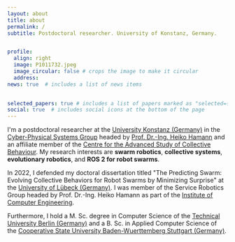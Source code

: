 ```yaml
---
layout: about
title: about
permalink: /
subtitle: Postdoctoral researcher. University of Konstanz, Germany. 


profile:
  align: right
  image: P1011732.jpeg
  image_circular: false # crops the image to make it circular
  address: 
news: true  # includes a list of news items
 

selected_papers: true # includes a list of papers marked as "selected={true}"
social: true  # includes social icons at the bottom of the page
---
```



I'm a postdoctoral researcher at the <a href="https://www.uni-konstanz.de">University Konstanz (Germany)</a> in the <a href="https://www.cps.uni-konstanz.de">Cyber-Physical Systems Group</a> headed by <a href="http://heikohamann.de">Prof. Dr.-Ing. Heiko Hamann</a> and an affiliate member of the <a href="https://www.exc.uni-konstanz.de/collective-behaviour/">Centre for the Advanced Study of Collective Behaviour</a>.
My research interests are <b>swarm robotics</b>, <b>collective systems</b>, <b>evolutionary robotics</b>, and <b>ROS 2 for robot swarms</b>. 

In 2022, I defended my doctoral dissertation titled "The Predicting Swarm: Evolving Collective Behaviors for Robot Swarms by Minimizing Surprise" at the <a href="https://www.uni-luebeck.de/">University of Lübeck (Germany)</a>. 
I was member of the Service Robotics Group headed by Prof. Dr.-Ing. Heiko Hamann as part of the <a href="https://www.iti.uni-luebeck.de">Institute of Computer Engineering</a>.

Furthermore, I hold a M. Sc. degree in Computer Science of the <a href="https://www.tu-berlin.de">Technical University Berlin (Germany)</a> and a B. Sc. in Applied Computer Science of the <a href="https://www.dhbw-stuttgart.de">Cooperative State University Baden-Wuerttemberg Stuttgart (Germany)</a>. 
